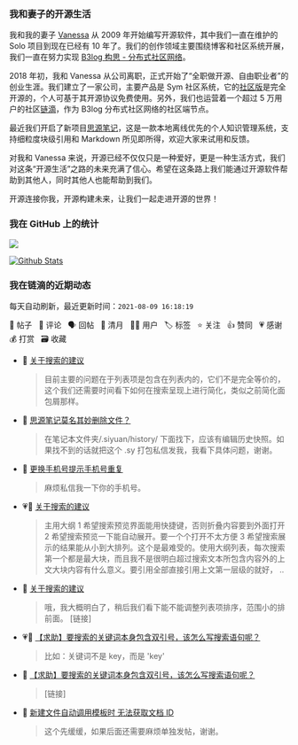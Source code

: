 ### 我和妻子的开源生活

我和我的妻子 [Vanessa](https://github.com/Vanessa219) 从 2009 年开始编写开源软件，其中我们一直在维护的 Solo 项目到现在已经有 10 年了。我们的创作领域主要围绕博客和社区系统开展，我们一直在努力实现 [B3log 构思 - 分布式社区网络](https://ld246.com/article/1546941897596)。

2018 年初，我和 Vanessa 从公司离职，正式开始了“全职做开源、自由职业者”的创业生涯。我们建立了一家公司，主要产品是 Sym 社区系统，它的[社区版](https://github.com/88250/symphony)是完全开源的，个人可基于其开源协议免费使用。另外，我们也运营着一个超过 5 万用户的社区[链滴](https://ld246.com)，作为 B3log 分布式社区网络的社区端节点。

最近我们开启了新项目[思源笔记](https://github.com/siyuan-note/siyuan)，这是一款本地离线优先的个人知识管理系统，支持细粒度块级引用和 Markdown 所见即所得，欢迎大家来试用和反馈。

对我和 Vanessa 来说，开源已经不仅仅只是一种爱好，更是一种生活方式，我们对这条“开源生活”之路的未来充满了信心。希望在这条路上我们能通过开源软件帮助到其他人，同时其他人也能帮助到我们。

开源连接你我，开源构建未来，让我们一起走进开源的世界！

### 我在 GitHub 上的统计

<a title="Hits" target="_blank" href="https://github.com/88250/88250"><img src="https://hits.b3log.org/88250/88250.svg"></a>

[![Github Stats](https://github-readme-stats.vercel.app/api?username=88250&theme=tokyonight&show_icons=true)](https://github.com/88250)

<!--events start -->

### 我在链滴的近期动态

每天自动刷新，最近更新时间：`2021-08-09 16:18:19`

📝 帖子 &nbsp; 💬 评论 &nbsp; 🗣 回帖 &nbsp; 🌙 清月 &nbsp; 👨‍💻 用户 &nbsp; 🏷️ 标签 &nbsp; ⭐️ 关注 &nbsp; 👍 赞同 &nbsp; 💗 感谢 &nbsp; 💰 打赏 &nbsp; 🗃 收藏

* 💬 [关于搜索的建议](https://ld246.com/article/1628416223175/comment/1628477749216#comments)

  > 目前主要的问题在于列表项是包含在列表内的，它们不是完全等价的，这个我们还需要时间看下如何在搜索呈现上进行简化，类似之前简化面包屑那样。
* 💬 [思源笔记莫名其妙删除文件？](https://ld246.com/article/1628432734090/comment/1628477588833#comments)

  > 在笔记本文件夹/.siyuan/history/ 下面找下，应该有编辑历史快照。如果找不到的话就把这个 .sy 打包私信发我，我看下具体问题，谢谢。
* 💬 [更换手机号提示手机号重复](https://ld246.com/article/1628471902017/comment/1628477508290#comments)

  > 麻烦私信我一下你的手机号。
* 💗📝 [关于搜索的建议](https://ld246.com/article/1628416223175)

  > 主用大纲 1 希望搜索预览界面能用快捷键，否则折叠内容要到外面打开 2 希望搜索预览一下能自动展开。要一个个打开不太方便 3 希望搜索展示的结果能从小到大排列。这个是最难受的。使用大纲列表，每次搜索第一个都是最大块，而且我不是很明白超过搜索文本所包含内容外的上文大块内容有什么意义。要引用全部直接引用上文第一层级的就好， ..
* 💬 [关于搜索的建议](https://ld246.com/article/1628416223175/comment/1628474971339#comments)

  > 哦，我大概明白了，稍后我们看下能不能调整列表项排序，范围小的排前面。 [链接]
* 💗📝 [【求助】要搜索的关键词本身包含双引号，该怎么写搜索语句呢？](https://ld246.com/article/1628474456849)

  > 比如：关键词不是 key，而是 'key'
* 💬 [【求助】要搜索的关键词本身包含双引号，该怎么写搜索语句呢？](https://ld246.com/article/1628474456849/comment/1628474790275#comments)

  > [链接]
* 💬 [新建文件自动调用模板时 无法获取文档 ID](https://ld246.com/article/1628160066621/comment/1628474721449#comments)

  > 这个先缓缓，如果后面还需要麻烦单独发帖，谢谢。


<!--events end -->
